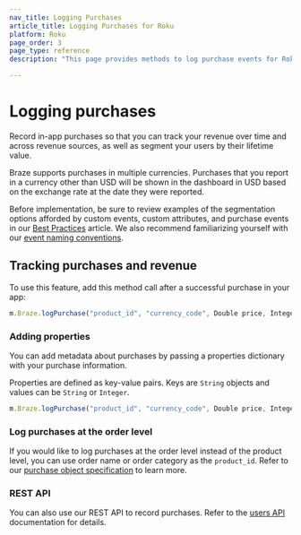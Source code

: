 ```yaml
---
nav_title: Logging Purchases
article_title: Logging Purchases for Roku
platform: Roku
page_order: 3
page_type: reference
description: "This page provides methods to log purchase events for Roku via the Braze SDK."

---
```

 
# Logging purchases

Record in-app purchases so that you can track your revenue over time and across revenue sources, as well as segment your users by their lifetime value.

Braze supports purchases in multiple currencies. Purchases that you report in a currency other than USD will be shown in the dashboard in USD based on the exchange rate at the date they were reported.

Before implementation, be sure to review examples of the segmentation options afforded by custom events, custom attributes, and purchase events in our [Best Practices][3] article. We also recommend familiarizing yourself with our [event naming conventions]({{site.baseurl}}/user_guide/data_and_analytics/custom_data/event_naming_conventions/).

## Tracking purchases and revenue

To use this feature, add this method call after a successful purchase in your app:

```javascript
m.Braze.logPurchase("product_id", "currency_code", Double price, Integer quantity)
```

### Adding properties

You can add metadata about purchases by passing a properties dictionary with your purchase information.

Properties are defined as key-value pairs.  Keys are `String` objects and values can be `String` or `Integer`.

```javascript
m.Braze.logPurchase("product_id", "currency_code", Double price, Integer quantity, {"stringPropKey" : "stringPropValue", "intPropKey" : Integer intPropValue})
```

### Log purchases at the order level
If you would like to log purchases at the order level instead of the product level, you can use order name or order category as the `product_id`. Refer to our [purchase object specification]({{site.baseurl}}/api/objects_filters/purchase_object/#product-id-naming-conventions) to learn more. 

### REST API

You can also use our REST API to record purchases. Refer to the [users API][2] documentation for details.

[2]: {{site.baseurl}}/developer_guide/rest_api/user_data/#user-data
[3]: {{site.baseurl}}/developer_guide/platform_wide/analytics_overview/#user-data-collection
